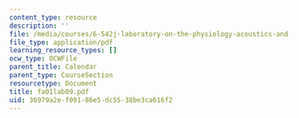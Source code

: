 ```yaml
---
content_type: resource
description: ''
file: /media/courses/6-542j-laboratory-on-the-physiology-acoustics-and-perception-of-speech-fall-2005/36979a2ef09186e5dc5538be3ca616f2_fa01lab09.pdf
file_type: application/pdf
learning_resource_types: []
ocw_type: OCWFile
parent_title: Calendar
parent_type: CourseSection
resourcetype: Document
title: fa01lab09.pdf
uid: 36979a2e-f091-86e5-dc55-38be3ca616f2
---
```

